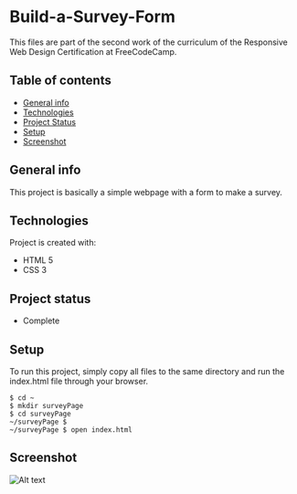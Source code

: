 # Build-a-Survey-Form
This files are part of the second work of the curriculum of the Responsive Web Design Certification at FreeCodeCamp.

## Table of contents
* [General info](#general-info)
* [Technologies](#technologies)
* [Project Status](#project-status)
* [Setup](#setup)
* [Screenshot](#screenshot)

## General info
This project is basically a simple webpage with a form to make a survey.
	
## Technologies
Project is created with:
* HTML 5
* CSS 3

## Project status
* Complete
	
## Setup
To run this project, simply copy all files to the same directory and run the index.html file through your browser.

```
$ cd ~
$ mkdir surveyPage
$ cd surveyPage
~/surveyPage $
~/surveyPage $ open index.html
```

## Screenshot
![Alt text](/nsurvey-screenShot.png?raw=true)

